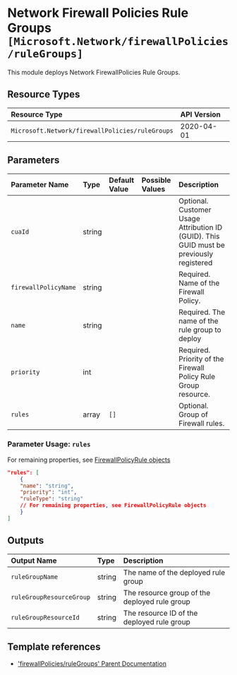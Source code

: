 # Network Firewall Policies Rule Groups `[Microsoft.Network/firewallPolicies/ruleGroups]`

This module deploys Network FirewallPolicies Rule Groups.

## Resource Types

| Resource Type | API Version |
| :-- | :-- |
| `Microsoft.Network/firewallPolicies/ruleGroups` | 2020-04-01 |

## Parameters

| Parameter Name | Type | Default Value | Possible Values | Description |
| :-- | :-- | :-- | :-- | :-- |
| `cuaId` | string |  |  | Optional. Customer Usage Attribution ID (GUID). This GUID must be previously registered |
| `firewallPolicyName` | string |  |  | Required. Name of the Firewall Policy. |
| `name` | string |  |  | Required. The name of the rule group to deploy |
| `priority` | int |  |  | Required. Priority of the Firewall Policy Rule Group resource. |
| `rules` | array | `[]` |  | Optional. Group of Firewall rules. |

### Parameter Usage: `rules`

For remaining properties, see [FirewallPolicyRule objects](https://docs.microsoft.com/en-us/azure/templates/microsoft.network/2020-04-01/firewallpolicies/rulegroups?tabs=json#firewallpolicyrule-objects)

```json
"rules": [
    {
    "name": "string",
    "priority": "int",
    "ruleType": "string"
    // For remaining properties, see FirewallPolicyRule objects
    }
]
```

## Outputs

| Output Name | Type | Description |
| :-- | :-- | :-- |
| `ruleGroupName` | string | The name of the deployed rule group |
| `ruleGroupResourceGroup` | string | The resource group of the deployed rule group |
| `ruleGroupResourceId` | string | The resource ID of the deployed rule group |

## Template references

- ['firewallPolicies/ruleGroups' Parent Documentation](https://docs.microsoft.com/en-us/azure/templates/Microsoft.Network/firewallPolicies)
